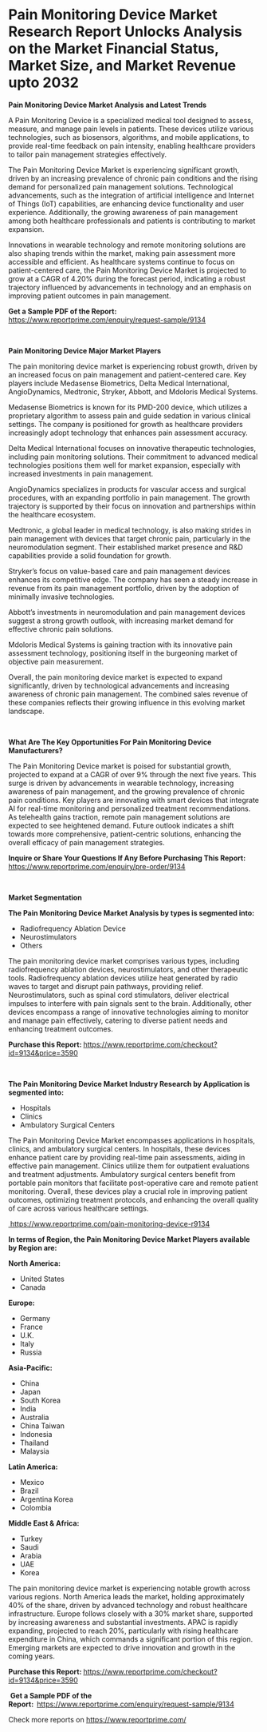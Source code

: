 <p><h1>Pain Monitoring Device Market Research Report Unlocks Analysis on the Market Financial Status, Market Size, and Market Revenue upto 2032</h1></p><p><strong>Pain Monitoring Device Market Analysis and Latest Trends</strong></p>
<p><p>A Pain Monitoring Device is a specialized medical tool designed to assess, measure, and manage pain levels in patients. These devices utilize various technologies, such as biosensors, algorithms, and mobile applications, to provide real-time feedback on pain intensity, enabling healthcare providers to tailor pain management strategies effectively.</p><p>The Pain Monitoring Device Market is experiencing significant growth, driven by an increasing prevalence of chronic pain conditions and the rising demand for personalized pain management solutions. Technological advancements, such as the integration of artificial intelligence and Internet of Things (IoT) capabilities, are enhancing device functionality and user experience. Additionally, the growing awareness of pain management among both healthcare professionals and patients is contributing to market expansion.</p><p>Innovations in wearable technology and remote monitoring solutions are also shaping trends within the market, making pain assessment more accessible and efficient. As healthcare systems continue to focus on patient-centered care, the Pain Monitoring Device Market is projected to grow at a CAGR of 4.20% during the forecast period, indicating a robust trajectory influenced by advancements in technology and an emphasis on improving patient outcomes in pain management.</p></p>
<p><strong>Get a Sample PDF of the Report:&nbsp;</strong> <a href="https://www.reportprime.com/enquiry/request-sample/9134?utm_campaign=3107&utm_medium=2&utm_source=Github&utm_content=ia&utm_term=20032025&utm_id=pain-monitoring-device">https://www.reportprime.com/enquiry/request-sample/9134</a></p>
<p>&nbsp;</p>
<p><strong>Pain Monitoring Device Major Market Players</strong></p>
<p><p>The pain monitoring device market is experiencing robust growth, driven by an increased focus on pain management and patient-centered care. Key players include Medasense Biometrics, Delta Medical International, AngioDynamics, Medtronic, Stryker, Abbott, and Mdoloris Medical Systems. </p><p>Medasense Biometrics is known for its PMD-200 device, which utilizes a proprietary algorithm to assess pain and guide sedation in various clinical settings. The company is positioned for growth as healthcare providers increasingly adopt technology that enhances pain assessment accuracy.</p><p>Delta Medical International focuses on innovative therapeutic technologies, including pain monitoring solutions. Their commitment to advanced medical technologies positions them well for market expansion, especially with increased investments in pain management.</p><p>AngioDynamics specializes in products for vascular access and surgical procedures, with an expanding portfolio in pain management. The growth trajectory is supported by their focus on innovation and partnerships within the healthcare ecosystem.</p><p>Medtronic, a global leader in medical technology, is also making strides in pain management with devices that target chronic pain, particularly in the neuromodulation segment. Their established market presence and R&D capabilities provide a solid foundation for growth.</p><p>Stryker’s focus on value-based care and pain management devices enhances its competitive edge. The company has seen a steady increase in revenue from its pain management portfolio, driven by the adoption of minimally invasive technologies.</p><p>Abbott’s investments in neuromodulation and pain management devices suggest a strong growth outlook, with increasing market demand for effective chronic pain solutions.</p><p>Mdoloris Medical Systems is gaining traction with its innovative pain assessment technology, positioning itself in the burgeoning market of objective pain measurement.</p><p>Overall, the pain monitoring device market is expected to expand significantly, driven by technological advancements and increasing awareness of chronic pain management. The combined sales revenue of these companies reflects their growing influence in this evolving market landscape.</p></p>
<p>&nbsp;</p>
<p><strong>What Are The Key Opportunities For Pain Monitoring Device Manufacturers?</strong></p>
<p><p>The Pain Monitoring Device market is poised for substantial growth, projected to expand at a CAGR of over 9% through the next five years. This surge is driven by advancements in wearable technology, increasing awareness of pain management, and the growing prevalence of chronic pain conditions. Key players are innovating with smart devices that integrate AI for real-time monitoring and personalized treatment recommendations. As telehealth gains traction, remote pain management solutions are expected to see heightened demand. Future outlook indicates a shift towards more comprehensive, patient-centric solutions, enhancing the overall efficacy of pain management strategies.</p></p>
<p><strong>Inquire or Share Your Questions If Any Before Purchasing This Report:</strong> <a href="https://www.reportprime.com/enquiry/pre-order/9134?utm_campaign=3107&utm_medium=2&utm_source=Github&utm_content=ia&utm_term=20032025&utm_id=pain-monitoring-device">https://www.reportprime.com/enquiry/pre-order/9134</a></p>
<p>&nbsp;</p>
<p><strong>Market Segmentation</strong></p>
<p><strong>The Pain Monitoring Device Market Analysis by types is segmented into:</strong></p>
<p><ul><li>Radiofrequency Ablation Device</li><li>Neurostimulators</li><li>Others</li></ul></p>
<p><p>The pain monitoring device market comprises various types, including radiofrequency ablation devices, neurostimulators, and other therapeutic tools. Radiofrequency ablation devices utilize heat generated by radio waves to target and disrupt pain pathways, providing relief. Neurostimulators, such as spinal cord stimulators, deliver electrical impulses to interfere with pain signals sent to the brain. Additionally, other devices encompass a range of innovative technologies aiming to monitor and manage pain effectively, catering to diverse patient needs and enhancing treatment outcomes.</p></p>
<p><strong>Purchase this Report:&nbsp;</strong><a href="https://www.reportprime.com/checkout?id=9134&price=3590&utm_campaign=3107&utm_medium=2&utm_source=Github&utm_content=ia&utm_term=20032025&utm_id=pain-monitoring-device">https://www.reportprime.com/checkout?id=9134&price=3590</a></p>
<p>&nbsp;</p>
<p><strong>The Pain Monitoring Device Market Industry Research by Application is segmented into:</strong></p>
<p><ul><li>Hospitals</li><li>Clinics</li><li>Ambulatory Surgical Centers</li></ul></p>
<p><p>The Pain Monitoring Device Market encompasses applications in hospitals, clinics, and ambulatory surgical centers. In hospitals, these devices enhance patient care by providing real-time pain assessments, aiding in effective pain management. Clinics utilize them for outpatient evaluations and treatment adjustments. Ambulatory surgical centers benefit from portable pain monitors that facilitate post-operative care and remote patient monitoring. Overall, these devices play a crucial role in improving patient outcomes, optimizing treatment protocols, and enhancing the overall quality of care across various healthcare settings.</p></p>
<p><a href="https://www.reportprime.com/pain-monitoring-device-r9134?utm_campaign=3107&utm_medium=2&utm_source=Github&utm_content=ia&utm_term=20032025&utm_id=pain-monitoring-device">&nbsp;https://www.reportprime.com/pain-monitoring-device-r9134</a></p>
<p><strong>In terms of Region, the Pain Monitoring Device Market Players available by Region are:</strong></p>
<p>
    <p> <strong> North America: </strong>
        <ul>
            <li>United States</li>
            <li>Canada</li>
        </ul>
        </p> 
    <p> <strong> Europe: </strong>
        <ul>
            <li>Germany</li>
            <li>France</li>
            <li>U.K.</li>
            <li>Italy</li>
            <li>Russia</li>
        </ul>
        </p> 
    <p> <strong> Asia-Pacific: </strong>
        <ul>
            <li>China</li>
            <li>Japan</li>
            <li>South Korea</li>
            <li>India</li>
            <li>Australia</li>
            <li>China Taiwan</li>
            <li>Indonesia</li>
            <li>Thailand</li>
            <li>Malaysia</li>
        </ul>
        </p> 
    <p> <strong> Latin America: </strong>
        <ul>
            <li>Mexico</li>
            <li>Brazil</li>
            <li>Argentina Korea</li>
            <li>Colombia</li>
        </ul>
        </p> 
    <p> <strong> Middle East & Africa: </strong>
        <ul>
            <li>Turkey</li>
            <li>Saudi</li>
            <li>Arabia</li>
            <li>UAE</li>
            <li>Korea</li>
        </ul>
    </p>
    </p>
<p><p>The pain monitoring device market is experiencing notable growth across various regions. North America leads the market, holding approximately 40% of the share, driven by advanced technology and robust healthcare infrastructure. Europe follows closely with a 30% market share, supported by increasing awareness and substantial investments. APAC is rapidly expanding, projected to reach 20%, particularly with rising healthcare expenditure in China, which commands a significant portion of this region. Emerging markets are expected to drive innovation and growth in the coming years.</p></p>
<p><strong>Purchase this Report: </strong><a href="https://www.reportprime.com/checkout?id=9134&price=3590&utm_campaign=3107&utm_medium=2&utm_source=Github&utm_content=ia&utm_term=20032025&utm_id=pain-monitoring-device">https://www.reportprime.com/checkout?id=9134&price=3590</a></p>
<p>&nbsp;<strong>Get a Sample PDF of the Report:&nbsp;&nbsp;</strong><a href="https://www.reportprime.com/enquiry/request-sample/9134?utm_campaign=3107&utm_medium=2&utm_source=Github&utm_content=ia&utm_term=20032025&utm_id=pain-monitoring-device">https://www.reportprime.com/enquiry/request-sample/9134</a></p>
<p><strong></strong></p>
<p>Check more reports on <a href="https://www.reportprime.com/?utm_campaign=3107&utm_medium=2&utm_source=Github&utm_content=ia&utm_term=20032025&utm_id=pain-monitoring-device">https://www.reportprime.com/</a></p>
